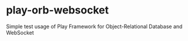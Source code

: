 # play-orb-websocket
Simple test usage of Play Framework for Object-Relational Database and WebSocket
